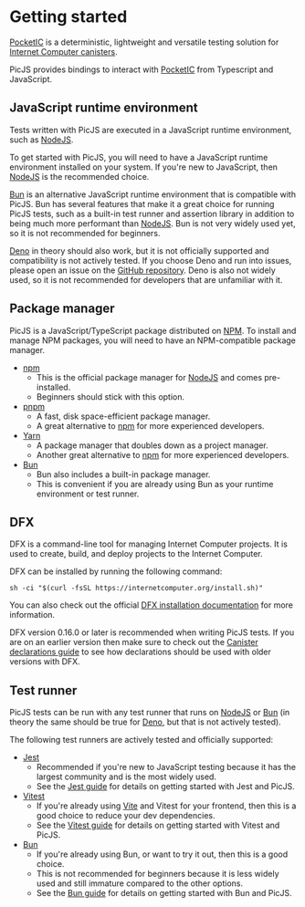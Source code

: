 # Getting started

[PocketIC](https://github.com/dfinity/pocketic) is a deterministic, lightweight and versatile testing solution for [Internet Computer canisters](https://internetcomputer.org/how-it-works/canister-lifecycle/).

PicJS provides bindings to interact with [PocketIC](https://github.com/dfinity/pocketic) from Typescript and JavaScript.

## JavaScript runtime environment

Tests written with PicJS are executed in a JavaScript runtime environment, such as [NodeJS](https://nodejs.org/en).

To get started with PicJS, you will need to have a JavaScript runtime environment installed on your system. If you're new to JavaScript, then [NodeJS](https://nodejs.org/en) is the recommended choice.

[Bun](https://bun.sh/) is an alternative JavaScript runtime environment that is compatible with PicJS. Bun has several features that make it a great choice for running PicJS tests, such as a built-in test runner and assertion library in addition to being much more performant than [NodeJS](https://nodejs.org/en). Bun is not very widely used yet, so it is not recommended for beginners.

[Deno](https://deno.com/) in theory should also work, but it is not officially supported and compatibility is not actively tested. If you choose Deno and run into issues, please open an issue on the [GitHub repository](https://github.com/dfinity/pic-js/issues). Deno is also not widely used, so it is not recommended for developers that are unfamiliar with it.

## Package manager

PicJS is a JavaScript/TypeScript package distributed on [NPM](https://www.npmjs.com/package/@dfinity/pic). To install and manage NPM packages, you will need to have an NPM-compatible package manager.

- [npm](https://nodejs.org/en/learn/getting-started/an-introduction-to-the-npm-package-manager)
  - This is the official package manager for [NodeJS](https://nodejs.org/en) and comes pre-installed.
  - Beginners should stick with this option.
- [pnpm](https://pnpm.io/)
  - A fast, disk space-efficient package manager.
  - A great alternative to [npm](https://nodejs.org/en/learn/getting-started/an-introduction-to-the-npm-package-manager) for more experienced developers.
- [Yarn](https://yarnpkg.com/)
  - A package manager that doubles down as a project manager.
  - Another great alternative to [npm](https://nodejs.org/en/learn/getting-started/an-introduction-to-the-npm-package-manager) for more experienced developers.
- [Bun](https://bun.sh/)
  - Bun also includes a built-in package manager.
  - This is convenient if you are already using Bun as your runtime environment or test runner.

## DFX

DFX is a command-line tool for managing Internet Computer projects. It is used to create, build, and deploy projects to the Internet Computer.

DFX can be installed by running the following command:

```shell
sh -ci "$(curl -fsSL https://internetcomputer.org/install.sh)"
```

You can also check out the official [DFX installation documentation](https://internetcomputer.org/docs/current/developer-docs/getting-started/install) for more information.

DFX version 0.16.0 or later is recommended when writing PicJS tests. If you are on an earlier version then make sure to check out the [Canister declarations guide](./canister-declarations) to see how declarations should be used with older versions with DFX.

## Test runner

PicJS tests can be run with any test runner that runs on [NodeJS](https://nodejs.org/en) or [Bun](https://bun.sh/) (in theory the same should be true for [Deno](https://deno.com/), but that is not actively tested).

The following test runners are actively tested and officially supported:

- [Jest](https://jestjs.io/)
  - Recommended if you're new to JavaScript testing because it has the largest community and is the most widely used.
  - See the [Jest guide](./using-jest) for details on getting started with Jest and PicJS.
- [Vitest](https://vitest.dev/)
  - If you're already using [Vite](https://vitejs.dev/) and Vitest for your frontend, then this is a good choice to reduce your dev dependencies.
  - See the [Vitest guide](./using-vitest) for details on getting started with Vitest and PicJS.
- [Bun](https://bun.sh/)
  - If you're already using Bun, or want to try it out, then this is a good choice.
  - This is not recommended for beginners because it is less widely used and still immature compared to the other options.
  - See the [Bun guide](./using-bun) for details on getting started with Bun and PicJS.
